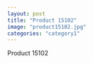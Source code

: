 ```yaml
---
layout: post
title: "Product 15102"
image: "product15102.jpg"
categories: "category1"
---
```

Product 15102
